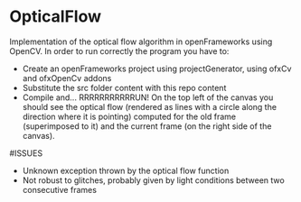 # OpticalFlow
Implementation of the optical flow algorithm in openFrameworks using OpenCV. In order to run correctly the program you have to:
- Create an openFrameworks project using projectGenerator, using ofxCv and ofxOpenCv addons
- Substitute the src folder content with this repo content
- Compile and... RRRRRRRRRRRUN!
On the top left of the canvas you should see the optical flow (rendered as lines with a circle along the direction where it is pointing) computed for the old frame (superimposed to it) and the current frame (on the right side of the canvas).

#ISSUES
- Unknown exception thrown by the optical flow function
- Not robust to glitches, probably given by light conditions between two consecutive frames

